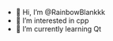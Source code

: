 - 👋 Hi, I’m @RainbowBlankkk
- 👀 I’m interested in cpp
- 🌱 I’m currently learning Qt

<!---
RainbowBlankkk/RainbowBlankkk is a ✨ special ✨ repository because its `README.md` (this file) appears on your GitHub profile.
You can click the Preview link to take a look at your changes.
--->
